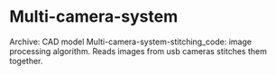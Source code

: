 # Multi-camera-system
Archive: CAD model 
Multi-camera-system-stitching_code: image processing algorithm. Reads images from usb cameras stitches them together.
